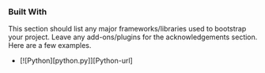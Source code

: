 ### Built With

This section should list any major frameworks/libraries used to bootstrap your project. Leave any add-ons/plugins for the acknowledgements section. Here are a few examples.

* [![Python][python.py]][Python-url]
